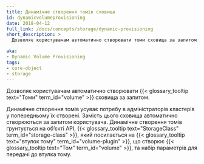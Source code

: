 ```yaml
---
title: Динамічне створення томів сховища
id: dynamicvolumeprovisioning
date: 2018-04-12
full_link: /docs/concepts/storage/dynamic-provisioning
short_description: >
  Дозволяє користувачам автоматично створювати томи сховища за запитом.

aka:
- Dynamic Volume Provisioning
tags:
- core-object
- storage
---
```


Дозволяє користувачам автоматично створювати {{< glossary_tooltip text="Томи" term_id="volume" >}} сховища за запитом.

<!--more--> 

Динамічне створення томів усуває потребу в адміністраторів кластерів у попередньому їх створені. Замість цього сховища автоматично створюються за запитом користувача. Динамічне створення томів ґрунтується на обʼєкті API, {{< glossary_tooltip text="StorageClass" term_id="storage-class" >}}, який посилається на {{< glossary_tooltip text="втулок тому" term_id="volume-plugin" >}}, що створює {{< glossary_tooltip text="Том" term_id="volume" >}}, та набір параметрів для передачі до втулка тому.
